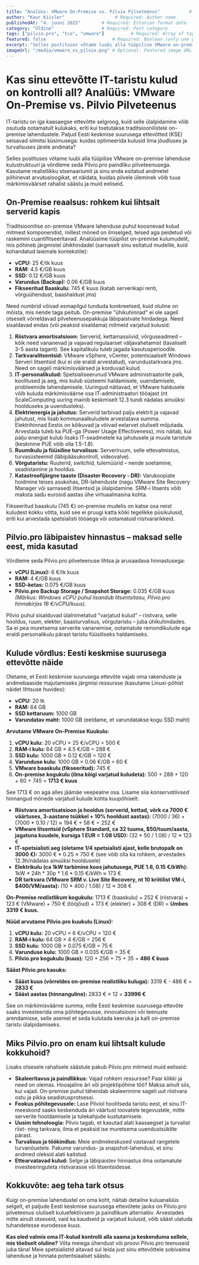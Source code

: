 ```yaml
---
title: "Analüüs: VMware On-Premise vs. Pilvio Pilveteenus"           # Required: Post title
author: "Kaur Kiisler"                   # Required: Author name
publishedAt: "4. juuni 2025"        # Required: Estonian format date
category: "Üldine"                  # Required: Post category
tags: ["pilvio.pro", "tco", "vmware"]          # Required: Array of tags
featured: false                         # Required: Boolean (only one post should be true)
excerpt: "Selles postituses võtame luubi alla tüüpilise VMware on-premise lahenduse kulustruktuuri ja võrdleme seda Pilvio.pro paindliku pilveteenusega."         # Optional: Custom excerpt (auto-generated if not provided)
imageUrl: "/media/vmware_vs_pilvio.png" # Optional: Featured image URL
---
```

# Kas sinu ettevõtte IT-taristu kulud on kontrolli all? Analüüs: VMware On-Premise vs. Pilvio Pilveteenus

IT-taristu on iga kaasaegse ettevõtte selgroog, kuid selle ülalpidamine võib osutuda ootamatult kulukaks, eriti kui toetutakse traditsioonilistele on-premise lahendustele. Paljud Eesti keskmise suurusega ettevõtted (KSE) seisavad silmitsi küsimusega: kuidas optimeerida kulusid ilma jõudluses ja turvalisuses järele andmata?

Selles postituses võtame luubi alla tüüpilise VMware on-premise lahenduse kulustruktuuri ja võrdleme seda Pilvio.pro paindliku pilveteenusega. Kasutame realistlikku stsenaariumit ja sinu enda esitatud andmetel põhinevat arvutusloogikat, et näidata, kuidas pilvele üleminek võib tuua märkimisväärset rahalist säästu ja muid eeliseid.

## On-Premise reaalsus: rohkem kui lihtsalt serverid kapis

Traditsioonilise on-premise VMware lahenduse puhul koosnevad kulud mitmest komponendist, millest mõned on ilmselged, teised aga peidetud või raskemini cuantifitseeritavad. Analüüsime tüüpilist on-premise kulumudelit, mis põhineb järgmistel ühikhindadel (sarnaselt sinu esitatud mudelile, kuid kohandatud laiemale kontekstile):

* **vCPU:** 25 €/tk kuus
* **RAM:** 4.5 €/GB kuus
* **SSD:** 0.12 €/GB kuus
* **Varundus (Backup):** 0.06 €/GB kuus
* **Fikseeritud Baaskulu:** 745 € kuus (katab serverikapi renti, võrguühendust, baashaldust jms)

Need numbrid võivad esmapilgul tunduda konkreetsed, kuid oluline on mõista, mis nende taga peitub. On-premise "ühikuhinnad" ei ole sageli otseselt võrreldavad pilveteenusepakkuja läbipaistvate hindadega. Need sisaldavad endas (või peaksid sisaldama) mitmeid varjatud kulusid:

1.  **Riistvara amortisatsioon:** Serverid, kettamassiivid, võrguseadmed – kõik need vananevad ja vajavad regulaarset väljavahetamist (tavaliselt 3-5 aasta tagant). See kapitalikulu tuleb jagada kasutusperioodile.
2.  **Tarkvaralitsentsid:** VMware vSphere, vCenter, potentsiaalselt Windows Serveri litsentsid (kui ei ole eraldi arvestatud), varundustarkvara jms. Need on sageli märkimisväärsed ja korduvad kulud.
3.  **IT-personalikulud:** Spetsialiseerunud VMware administraatorite palk, koolitused ja aeg, mis kulub süsteemi haldamisele, uuendamisele, probleemide lahendamisele. Uuringud näitavad, et VMware haldusele võib kuluda märkimisväärne osa IT-administraatori tööajast (nt ScaleComputing uuring mainib keskmiselt 12.3 tundi nädalas ainuüksi hoolduseks ja uuendusteks).
4.  **Elektrienergia ja jahutus:** Serverid tarbivad palju elektrit ja vajavad jahutust, mis lisab kommunaalkuludele arvestatava summa. Elektrihinnad Eestis on kõikuvad ja võivad eelarvet oluliselt mõjutada. Arvestada tuleb ka PUE-ga (Power Usage Effectiveness), mis näitab, kui palju energiat kulub lisaks IT-seadmetele ka jahutusele ja muule taristule (keskmine PUE võib olla 1.5-1.8).
5.  **Ruumikulu ja füüsiline turvalisus:** Serveriruum, selle ettevalmistus, turvasüsteemid (läbipääsukontroll, videovalve).
6.  **Võrgutaristu:** Ruuterid, switchid, tulemüürid – nende soetamine, seadistamine ja hooldus.
7.  **Katastroofijärgne taaste (Disaster Recovery - DR):** Varukoopiate hoidmine teises asukohas, DR-lahenduste (nagu VMware Site Recovery Manager või sarnased) litsentsid ja ülalpidamine. SRM-i litsents võib maksta sadu eurosid aastas ühe virtuaalmasina kohta.

Fikseeritud baaskulu (745 €) on-premise mudelis on katse osa neist kuludest kokku võtta, kuid see ei pruugi katta kõiki tegelikke püsikulusid, eriti kui arvestada spetsialisti tööaega või ootamatuid riistvararikkeid.

## Pilvio.pro läbipaistev hinnastus – maksad selle eest, mida kasutad

Võrdleme seda Pilvio.pro pilveteenuse lihtsa ja arusaadava hinnastusega:

* **vCPU (Linux):** 6 €/tk kuus
* **RAM:** 4 €/GB kuus
* **SSD-ketas:** 0.075 €/GB kuus
* **Pilvio.pro Backup Storage / Snapshot Storage:** 0.035 €/GB kuus
    *(Märkus: Windows vCPU puhul lisandub litsentsitasu, Pilvio.pro hinnakirjas 16 €/vCPU/kuus).*

Pilvio puhul sisalduvad ülalnimetatud "varjatud kulud" – riistvara, selle hooldus, ruum, elekter, baasturvalisus, võrgutaristu – juba ühikuhindades. Sa ei pea muretsema serverite vananemise, ootamatute remondikulude ega eraldi personalikulu pärast taristu füüsiliseks haldamiseks.

## Kulude võrdlus: Eesti keskmise suurusega ettevõtte näide

Oletame, et Eesti keskmise suurusega ettevõte vajab oma rakenduste ja andmebaaside majutamiseks järgmisi ressursse (kasutame Linuxi-põhist näidet lihtsuse huvides):

* **vCPU:** 20 tk
* **RAM:** 64 GB
* **SSD kettaruum:** 1000 GB
* **Varundatav maht:** 1000 GB (eeldame, et varundatakse kogu SSD maht)

**Arvutame VMware On-Premise Kuukulu:**

1.  **vCPU kulu:** 20 vCPU × 25 €/vCPU = 500 €
2.  **RAM-i kulu:** 64 GB × 4.5 €/GB = 288 €
3.  **SSD kulu:** 1000 GB × 0.12 €/GB = 120 €
4.  **Varunduse kulu:** 1000 GB × 0.06 €/GB = 60 €
5.  **VMware baaskulu (fikseeritud):** 745 €
6.  **On-premise kogukulu (ilma kõigi varjatud kuludeta):** 500 + 288 + 120 + 60 + 745 = **1713 € kuus**

See 1713 € on aga alles jäämäe veepealne osa. Lisame siia *konservatiivsed* hinnangud mõnede varjatud kulude kohta kuupõhiselt:

* **Riistvara amortisatsioon ja hooldus (serverid, kettad, võrk ca 7000 € väärtuses, 3-aastane tsükkel + 10% hooldust aastas):** (7000 / 36) + (7000 \* 0.10 / 12) ≈ 194 € + 58 € = 252 €
* **VMware litsentsid (vSphere Standard, ca 32 tuuma, $50/tuum/aasta, jagatuna kuudele, kursiga 1 EUR = 1.08 USD):** (32 \* 50 / 1.08) / 12 ≈ 123 €
* **IT-spetsialisti aeg (oletame 1/4 spetsialisti ajast, kelle brutopalk on 3000 €):** 3000 € \* 0.25 ≈ 750 € (see võib olla ka rohkem, arvestades 12.3h/nädalas ainuüksi hooldusele)
* **Elektrikulu (ca 1kW tarbimine koos jahutusega, PUE 1.6, 0.15 €/kWh):** 1kW \* 24h \* 30p \* 1.6 \* 0.15 €/kWh ≈ 173 €
* **DR tarkvara (VMware SRM v. Live Site Recovery, nt 10 kriitilist VM-i, $400/VM/aasta):** (10 \* 400 / 1.08) / 12 ≈ 308 €

**On-Premise *realistlikum* kogukulu:** 1713 € (baaskulu) + 252 € (riistvara) + 123 € (VMware) + 750 € (tööjõud) + 173 € (elekter) + 308 € (DR) = **Umbes 3319 € kuus.**

**Nüüd arvutame Pilvio.pro kuukulu (Linux):**

1.  **vCPU kulu:** 20 vCPU × 6 €/vCPU = 120 €
2.  **RAM-i kulu:** 64 GB × 4 €/GB = 256 €
3.  **SSD kulu:** 1000 GB × 0.075 €/GB = 75 €
4.  **Varunduse kulu:** 1000 GB × 0.035 €/GB = 35 €
5.  **Pilvio.pro kogukulu (kuus):** 120 + 256 + 75 + 35 = **486 € kuus**

**Sääst Pilvio.pro kasuks:**

* **Sääst kuus (võrreldes on-premise *realistliku* kuluga):** 3319 € - 486 € = **2833 €**
* **Sääst aastas (hinnanguline):** 2833 € × 12 = **33996 €**

See on märkimisväärne summa, mille Eesti keskmise suurusega ettevõte saaks investeerida oma põhitegevusse, innovatsiooni või teenuste arendamisse, selle asemel et seda kulutada keeruka ja kalli on-premise taristu ülalpidamiseks.

## Miks Pilvio.pro on enam kui lihtsalt kulude kokkuhoid?

Lisaks otsesele rahalisele säästule pakub Pilvio.pro mitmeid muid eeliseid:

* **Skaleeritavus ja paindlikkus:** Vajad rohkem ressursse? Paar klikki ja need on olemas. Hooajaline äri või projektipõhine töö? Maksa ainult siis, kui vajad. On-premise puhul tähendab skaleerimine sageli uut riistvara ostu ja pikka seadistusprotsessi.
* **Fookus põhitegevusele:** Lase Pilviol hoolitseda taristu eest, et sinu IT-meeskond saaks keskenduda äri väärtust loovatele tegevustele, mitte serverite hooldamisele ja tulekahjude kustutamisele.
* **Uusim tehnoloogia:** Pilvio tagab, et kasutad alati kaasaegset ja turvalist riist- ning tarkvara, ilma et peaksid ise muretsema uuendustsüklite pärast.
* **Turvalisus ja töökindlus:** Meie andmekeskused vastavad rangetele turvanõuetele. Pakume varundus- ja snapshot-lahendusi, et sinu andmed oleksid alati kaitstud.
* **Ettearvatavad kulud:** Selge ja läbipaistev hinnastus ilma ootamatute investeeringuteta riistvarasse või litsentsidesse.

## Kokkuvõte: aeg teha tark otsus

Kuigi on-premise lahendustel on oma koht, näitab detailne kuluanalüüs selgelt, et paljude Eesti keskmise suurusega ettevõtete jaoks on Pilvio.pro pilveteenus oluliselt kuluefektiivsem ja paindlikum alternatiiv. Arvestades mitte ainult otseseid, vaid ka kaudseid ja varjatud kulusid, võib sääst ulatuda tuhandetesse eurodesse kuus.

**Kas oled valmis oma IT-kulud kontrolli alla saama ja keskenduma sellele, mis tõeliselt oluline?** Võta meiega ühendust või proovi Pilvio.pro teenuseid juba täna! Meie spetsialistid aitavad sul leida just sinu ettevõttele sobivaima lahenduse ja hinnata potentsiaalset säästu.
